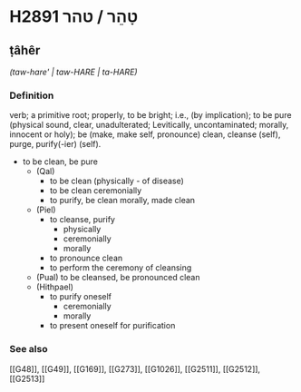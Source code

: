 # H2891 טָהֵר / טהר

## ṭâhêr

_(taw-hare' | taw-HARE | ta-HARE)_

### Definition

verb; a primitive root; properly, to be bright; i.e., (by implication); to be pure (physical sound, clear, unadulterated; Levitically, uncontaminated; morally, innocent or holy); be (make, make self, pronounce) clean, cleanse (self), purge, purify(-ier) (self).

- to be clean, be pure
    - (Qal)
        - to be clean (physically - of disease)
        - to be clean ceremonially
        - to purify, be clean morally, made clean
    - (Piel)
        - to cleanse, purify
            - physically
            - ceremonially
            - morally
        - to pronounce clean
        - to perform the ceremony of cleansing
    - (Pual) to be cleansed, be pronounced clean
    - (Hithpael)
        - to purify oneself
            - ceremonially
            - morally
        - to present oneself for purification
### See also

[[G48]], [[G49]], [[G169]], [[G273]], [[G1026]], [[G2511]], [[G2512]], [[G2513]]

